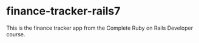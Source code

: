 # finance-tracker-rails7

This is the finance tracker app from the Complete Ruby on Rails Developer course.